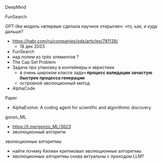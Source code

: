 
DeepMind

FunSearch

GPT-like модель «впервые сделала научное открытие»: что, как, и куда дальше?
- https://habr.com/ru/companies/ods/articles/781138/
	- 18 дек 2023
- FunSearch
- над полем из трёх элементов ?
- The Cap Set Problem
- Задача про упаковку в контейнеры и эвристики
	- в очень широком классе задач **процесс валидации зачастую быстрее процесса генерации**
	- островной эволюционный метод
- AlphaCode

Paper
- AlphaEvolve: A coding agent for scientific and algorithmic discovery

gonzo_ML
- https://t.me/gonzo_ML/3623
- эволюционный алгоритм


эволюционные алгоритмы
- найти почему Килиан критиковал эволюционные алгоритмы
- эволюционные алгоритмы снова актуальны с приходом LLM?